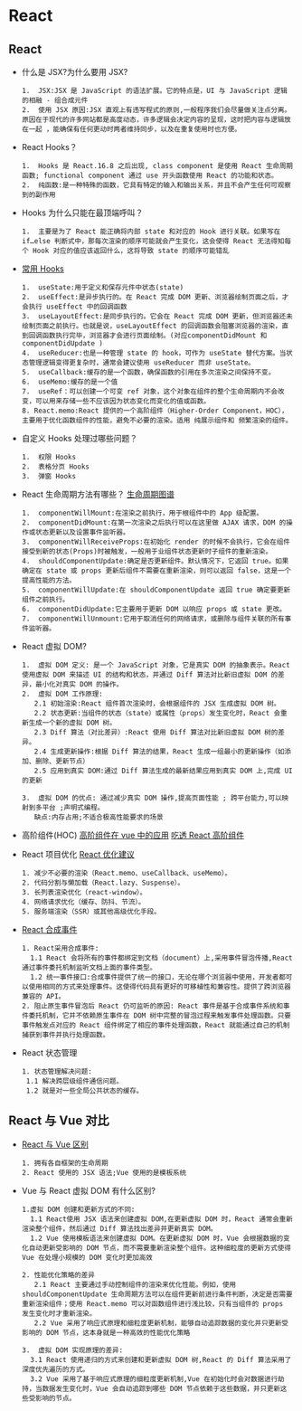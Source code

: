 <!--
 * @Author: TerryMin
 * @Date: 2025-01-07 11:13:52
 * @LastEditors: TerryMin
 * @LastEditTime: 2025-03-07 14:04:33
 * @Description: file not
-->

# React

## React

- 什么是 JSX?为什么要用 JSX?

      1.  JSX:JSX 是 JavaScript 的语法扩展。它的特点是，UI 与 JavaScript 逻辑的相融 - 组合成元件
      2.  使用 JSX 原因:JSX 直观上有违写程式的原则,一般程序我们会尽量做关注点分离。原因在于现代的许多网站都是高度动态，许多逻辑会决定内容的呈现，这时把内容与逻辑放在一起 ，能确保有任何更动时两者维持同步，以及在重复使用时也方便。

- React Hooks？

      1.  Hooks 是 React.16.8 之后出现, class component 是使用 React 生命周期函数; functional component 通过 use 开头函数使用 React 的功能和状态。
      2.  纯函数:是一种特殊的函数，它具有特定的输入和输出关系，并且不会产生任何可观察到的副作用

- Hooks 为什么只能在最顶端呼叫？

      1.  主要是为了 React 能正确将内部 state 和对应的 Hook 进行关联。如果写在 if…else 判断式中，那每次渲染的顺序可能就会产生变化，这会使得 React 无法得知每个 Hook 对应的值应该返回什么，这将导致 state 的顺序可能错乱

- [常用 Hooks](https://juejin.cn/post/7118937685653192735)

      1.  useState:用于定义和保存元件中状态(state)
      2.  useEffect:是异步执行的。在 React 完成 DOM 更新、浏览器绘制页面之后，才会执行 useEffect 中的回调函数
      3.  useLayoutEffect:是同步执行的。它会在 React 完成 DOM 更新，但浏览器还未绘制页面之前执行。也就是说，useLayoutEffect 的回调函数会阻塞浏览器的渲染，直到回调函数执行完毕，浏览器才会进行页面绘制。(对应componentDidMount 和 componentDidUpdate )
      4.  useReducer:也是一种管理 state 的 hook，可作为 useState 替代方案。当状态管理逻辑变得更复杂时，通常会建议使用 useReducer 而非 useState。
      5.  useCallback:缓存的是一个函数，确保函数的引用在多次渲染之间保持不变。
      6.  useMemo:缓存的是一个值
      7.  useRef：可以创建一个可变 ref 对象，这个对象在组件的整个生命周期内不会改变，可以用来存储一些不应该因为状态变化而变化的值或函数。
      8. React.memo:React 提供的一个高阶组件（Higher-Order Component，HOC），主要用于优化函数组件的性能，避免不必要的渲染。适用 纯展示组件和 频繁渲染的组件。

- 自定义 Hooks 处理过哪些问题？

      1.  权限 Hooks
      2.  表格分页 Hooks
      3.  弹窗 Hooks

- React 生命周期方法有哪些？
  [生命周期图谱](https://cloud.tencent.com/developer/article/2204517)

      1.  componentWillMount:在渲染之前执行，用于根组件中的 App 级配置。
      2.  componentDidMount:在第一次渲染之后执行可以在这里做 AJAX 请求，DOM 的操作或状态更新以及设置事件监听器。
      3.  componentWillReceiveProps:在初始化 render 的时候不会执行，它会在组件接受到新的状态(Props)时被触发，一般用于业组件状态更新时子组件的重新渲染。
      4.  shouldComponentUpdate:确定是否更新组件。默认情况下，它返回 true。如果确定在 state 或 props 更新后组件不需要在重新渲染，则可以返回 false，这是一个提高性能的方法。
      5.  componentWillUpdate:在 shouldComponentUpdate 返回 true 确定要更新组件之前执行。
      6.  componentDidUpdate:它主要用于更新 DOM 以响应 props 或 state 更改。
      7.  componentWillUnmount:它用于取消任何的网络请求，或删除与组件关联的所有事件监听器。

- React 虚拟 DOM?

      1.  虚拟 DOM 定义: 是一个 JavaScript 对象，它是真实 DOM 的抽象表示。React 使用虚拟 DOM 来描述 UI 的结构和状态，并通过 Diff 算法对比新旧虚拟 DOM 的差异，最小化对真实 DOM 的操作。
      2.  虚拟 DOM 工作原理:
         2.1 初始渲染:React 组件首次渲染时，会根据组件的 JSX 生成虚拟 DOM 树。
         2.2 状态更新:当组件的状态（state）或属性（props）发生变化时，React 会重新生成一个新的虚拟 DOM 树。
         2.3 Diff 算法（对比差异）:React 使用 Diff 算法对比新旧虚拟 DOM 树的差异。
         2.4 生成更新操作:根据 Diff 算法的结果，React 生成一组最小的更新操作（如添加、删除、更新节点）
         2.5 应用到真实 DOM:通过 Diff 算法生成的最新结果应用到真实 DOM 上,完成 UI 的更新

      3.  虚拟 DOM 的优点: 通过减少真实 DOM 操作,提高页面性能 ; 跨平台能力,可以映射到多平台 ;声明式编程。
         缺点:内存占用;不适合极高性能要求的场景

- 高阶组件(HOC)
  [高阶组件在 vue 中的应用](https://juejin.cn/post/6844904094885216269)
  [吃透 React 高阶组件](https://juejin.cn/post/6940422320427106335#heading-25)

- React 项目优化
  [React 优化建议](https://juejin.cn/post/6908895801116721160)

      1. 减少不必要的渲染（React.memo、useCallback、useMemo）。
      2. 代码分割与懒加载（React.lazy、Suspense）。
      3. 长列表渲染优化（react-window）。
      4. 网络请求优化（缓存、防抖、节流）。
      5. 服务端渲染（SSR）或其他高级优化手段。

- [React 合成事件](https://vue3js.cn/interview/React/SyntheticEvent.html)

      1. React采用合成事件:
        1.1 React 会将所有的事件都绑定到文档（document）上,采用事件冒泡传播,React通过事件委托机制监听文档上面的事件类型。
        1.2 统一事件接口:合成事件提供了统一的接口，无论在哪个浏览器中使用，开发者都可以使用相同的方式来处理事件。这使得代码具有更好的可移植性和兼容性。提供了跨浏览器兼容的 API。
      2. 阻止原生事件冒泡后 React 仍可监听的原因: React 事件是基于合成事件系统和事件委托机制，它并不依赖原生事件在 DOM 树中完整的冒泡过程来触发事件处理函数。只要事件触发点对应的 React 组件绑定了相应的事件处理函数，React 就能通过自己的机制捕获到事件并执行处理函数。

- React 状态管理

      1. 状态管理解决问题:
       1.1 解决跨层级组件通信问题。
       1.2 就是对一些全局公共状态的缓存。

## React 与 Vue 对比

- [React 与 Vue 区别](https://zhuanlan.zhihu.com/p/180455618)

      1. 拥有各自框架的生命周期
      2. React 使用的 JSX 语法;Vue 使用的是模板系统

- Vue 与 React 虚拟 DOM 有什么区别?

      1.虚拟 DOM 创建和更新方式的不同:
        1.1 React使用 JSX 语法来创建虚拟 DOM,在更新虚拟 DOM 时，React 通常会重新渲染整个组件，然后通过 Diff 算法找出差异并更新真实 DOM。
        1.2 Vue 使用模板语法来创建虚拟 DOM。在更新虚拟 DOM 时，Vue 会根据数据的变化自动更新受影响的 DOM 节点，而不需要重新渲染整个组件。这种细粒度的更新方式使得 Vue 在处理小规模的 DOM 变化时更加高效

      2. 性能优化策略的差异
         2.1 React 主要通过手动控制组件的渲染来优化性能。例如，使用 shouldComponentUpdate 生命周期方法可以在组件更新前进行条件判断，决定是否需要重新渲染组件；使用 React.memo 可以对函数组件进行浅比较，只有当组件的 props 发生变化时才重新渲染。
         2.2 Vue 采用了响应式原理和细粒度更新机制，能够自动追踪数据的变化并只更新受影响的 DOM 节点，这本身就是一种高效的性能优化策略

      3.  虚拟 DOM 实现原理的差异:
        3.1 React 使用递归的方式来创建和更新虚拟 DOM 树,React 的 Diff 算法采用了深度优先遍历的方式。
        3.2 Vue 采用了基于响应式原理的细粒度更新机制,Vue 在初始化时会对数据进行劫持，当数据发生变化时，Vue 会自动追踪到哪些 DOM 节点依赖于这些数据，并只更新这些受影响的节点。
